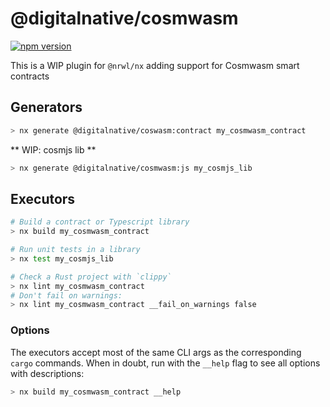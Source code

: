 # @digitalnative/cosmwasm

[![npm version](https://badge.fury.io/js/%40nxrs%2Fcargo.svg)](https://badge.fury.io/js/%40digitalnative%2Fcosmwasm)

This is a WIP plugin for `@nrwl/nx` adding support for Cosmwasm smart contracts

## Generators

```sh
> nx generate @digitalnative/coswasm:contract my_cosmwasm_contract
```

** WIP: cosmjs lib **
```sh
> nx generate @digitalnative/cosmwasm:js my_cosmjs_lib
```

## Executors

```sh
# Build a contract or Typescript library
> nx build my_cosmwasm_contract

# Run unit tests in a library
> nx test my_cosmjs_lib

# Check a Rust project with `clippy`
> nx lint my_cosmwasm_contract
# Don't fail on warnings:
> nx lint my_cosmwasm_contract __fail_on_warnings false
```

### Options

The executors accept most of the same CLI args as the corresponding `cargo` commands. When in doubt, run with the `__help` flag to see all options with descriptions:

```sh
> nx build my_cosmwasm_contract __help
```
